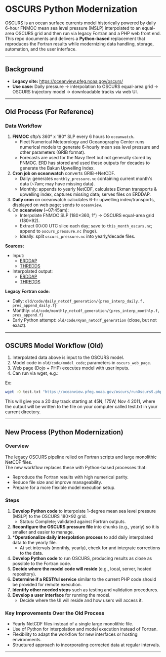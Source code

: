 # OSCURS Python Modernization

OSCURS is an ocean surface currents model historically powered by daily 6-hour FNMOC mean sea level pressure (MSLP) interpolated to an equal-area OSCURS grid and then run via legacy Fortran and a PHP web front end.  
This repo documents and delivers a **Python-based** replacement that reproduces the Fortran results while modernizing data handling, storage, automation, and the user interface.

---

## Background
- **Legacy site:** <https://oceanview.pfeg.noaa.gov/oscurs/>  
- **Use case:** Daily pressure → interpolation to OSCURS equal-area grid → OSCURS trajectory model → downloadable tracks via web UI.

---

## Old Process (For Reference)

### Data Workflow
1. **FNMOC** sftp’s  360° x 180° SLP every 6 hours to `oceanwatch`.  
   - Fleet Numerical Meteorology and Oceanography Center runs numerical models to generate 6-hourly mean sea level pressure and other parameters (GRIB format).
   - Forecasts are used for the Navy fleet but not generally stored by FNMOC. ERD has stored and used these outputs for decades to generate the Bakun Upwelling Index.
2. **Cron job on oceanwatch** converts GRIB→NetCDF.  
   - Daily: generates `monthly_pressure.nc` containing current month's data (~7am; may have missing data).  
   - Monthly: appends to yearly NetCDF, calculates Ekman transports & upwelling index, captures missing data; serves files on ERDDAP.
3. **Daily cron** on oceanwatch calculates 6-hr upwelling index/transports, displayed on web page; sends to `oceanview`.
4. On **oceanview** (~07:45am):
   - Interpolate FNMOC SLP (180×360, 1°) → OSCURS equal-area grid (180×92).
   - Extract 00:00 UTC slice each day; save to `this_month_oscurs.nc`; append to `oscurs_pressure.nc` (huge).
   - Ideally: split `oscurs_pressure.nc` into yearly/decade files.

**Sources:**
- Input:
  - [ERDDAP](https://coastwatch.pfeg.noaa.gov/erddap/griddap/erdlasFnTransMon.graph?P_msl%5B(202507-09T06:00:00Z)%5D%5B(-90.0):(90.0)%5D%5B(0.0):(359.0)%5D,v%5B(2025-07-09T06:00:00Z)%5D%5B(-90.0):(90.0)%5D%5B(0.0):(359.0)%5D)  
  - [THREDDS](https://oceanview.pfeg.noaa.gov/thredds/dodsC/Model/FNMOC/current_month/this_month_transport.nc.html)  
- Interpolated output:
  - [ERDDAP](https://coastwatch.pfeg.noaa.gov/erddap/griddap/erdlasFnOscurs.html)  
  - [THREDDS](https://oceanview.pfeg.noaa.gov/thredds/dodsC/oscurs_model/oscurs_pressure.nc.html)

**Legacy Fortran code:**
- Daily: `old/code/daily_netcdf_generation/{pres_interp_daily.f, pres_append_daily.f}`
- Monthly: `old/code/monthly_netcdf_generation/{pres_interp_monthly.f, pres_append.f}`
- Early Python attempt: `old/code/Ryan_netcdf_generation` (close, but not exact).

---

## OSCURS Model Workflow (Old)
1. Interpolated data above is input to the OSCURS model.
2. Model code in `old/code/model_code`; parameters in `oscurs_web_page`.
3. Web page (Dojo + PHP) executes model with user inputs.
4. Can run via wget, e.g.:

Ex:
```bash
wget -O test.txt "https://oceanview.pfeg.noaa.gov/oscurs/runOscurs9.php?cl=1&latdeg=45&latmin=0&londeg=175&lonmin=0&year=2011&mon=NOV&day=4&nnnn=20&factor=1&angle=0&ddfac=1&outfile=filename1.csv"
```
This will give you a 20 day track starting at 45N, 175W, Nov 4 2011, where the output will be written to the file on your computer called test.txt in your current directory.

---

## New Process (Python Modernization)

### Overview
The legacy OSCURS pipeline relied on Fortran scripts and large monolithic NetCDF files.  
The new workflow replaces these with Python-based processes that:
- Reproduce the Fortran results with high numerical parity.
- Reduce file size and improve manageability.
- Prepare for a more flexible model execution setup.

### Steps
1. **Develop Python code** to interpolate 1-degree mean sea level pressure (MSLP) to the OSCURS 180×92 grid.  
   - Status: Complete; validated against Fortran outputs.
2. **Reconfigure the OSCURS pressure file** into chunks (e.g., yearly) so it is smaller and easier to manage.
3. ***Operationalize daily interpolation process** to add daily interpolated data to the yearly file.
   - At set intervals (monthly, yearly), check for and integrate corrections to the data.
4. **Develop Python code** to run OSCURS, producing results as close as possible to the Fortran code.
5. **Decide where the model code will reside** (e.g., local, server, hosted repository).
6. **Determine if a RESTful service** similar to the current PHP code should be provided for remote execution.
7. **Identify other needed steps** such as testing and validation procedures.
8. **Develop a user interface** for running the model.  
   - Decide where the UI will reside and how users will access it.

### Key Improvements Over the Old Process
- Yearly NetCDF files instead of a single large monolithic file.
- Use of Python for interpolation and model execution instead of Fortran.
- Flexibility to adapt the workflow for new interfaces or hosting environments.
- Structured approach to incorporating corrected data at regular intervals.

---
